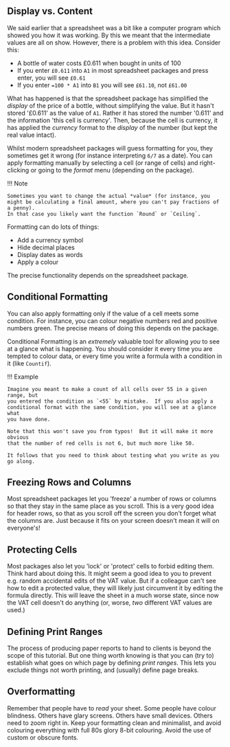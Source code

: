 ## Display vs. Content

We said earlier that a spreadsheet was a bit like a computer program which
showed you how it was working.  By this we meant that the intermediate values
are all on show.  However, there is a problem with this idea.  Consider this:

- A bottle of water costs £0.611 when bought in units of 100
- If you enter `£0.611` into `A1` in most spreadsheet packages and press
  enter, you will see `£0.61`
- If you enter `=100 * A1` into `B1` you will see `£61.10`, not `£61.00`

What has happened is that the spreadsheet package has simplified the *display*
of the price of a bottle, without simplifying the value.  But it hasn't stored
'£0.611' as the value of `A1`.  Rather it has stored the number '0.611' and the
information 'this cell is currency'.  Then, because the cell is currency, it has
applied the *currency* format to the *display* of the number (but kept the real
value intact).

Whilst modern spreadsheet packages will guess formatting for you, they sometimes
get it wrong (for instance interpreting `6/7` as a date).  You can apply
formatting manually by selecting a cell (or range of cells) and right-clicking
or going to the *format* menu (depending on the package).

!!! Note

    Sometimes you want to change the actual *value* (for instance, you
    might be calculating a final amount, where you can't pay fractions of a penny).
    In that case you likely want the function `Round` or `Ceiling`.
    
Formatting can do lots of things:

- Add a currency symbol
- Hide decimal places
- Display dates as words
- Apply a colour

The precise functionality depends on the spreadsheet package.

## Conditional Formatting

You can also apply formatting only if the value of a cell meets some condition.
For instance, you can colour negative numbers red and positive numbers green.
The precise means of doing this depends on the package.

Conditional Formatting is an *extremely* valuable tool for allowing *you* to see
at a glance what is happening.  You should consider it every time you are
tempted to colour data, or every time you write a formula with a condition in it
(like `Countif`).

!!! Example

    Imagine you meant to make a count of all cells over 55 in a given range, but
    you entered the condition as `<55` by mistake.  If you also apply a
    conditional format with the same condition, you will see at a glance what
    you have done.
    
    Note that this won't save you from typos!  But it will make it more obvious
    that the number of red cells is not 6, but much more like 50.
    
    It follows that you need to think about testing what you write as you go along.


## Freezing Rows and Columns

Most spreadsheet packages let you 'freeze' a number of rows or columns so that
they stay in the same place as you scroll.  This is a very good idea for header
rows, so that as you scroll off the screen you don't forget what the columns
are.  Just because it fits on your screen doesn't mean it will on everyone's!

## Protecting Cells

Most packages also let you 'lock' or 'protect' cells to forbid editing them.
Think hard about doing this.  It might seem a good idea to you to prevent e.g.
random accidental edits of the VAT value.  But if a colleague can't see how to
edit a protected value, they will likely just circumvent it by editing the
formula directly.  This will leave the sheet in a much worse state, since now
the VAT cell doesn't do anything (or, worse, *two* different VAT values are used.)

## Defining Print Ranges

The process of producing paper reports to hand to clients is beyond the scope of
this tutorial.  But one thing worth knowing is that you can (try to) establish
what goes on which page by defining *print ranges*.  This lets you exclude
things not worth printing, and (usually) define page breaks.

## Overformatting

Remember that people have to *read* your sheet.  Some people have colour
blindness.  Others have glary screens.  Others have small devices.  Others need
to zoom right in.  Keep your formatting clean and minimalist, and avoid
colouring everything with full 80s glory 8-bit colouring.  Avoid the use of
custom or obscure fonts.
